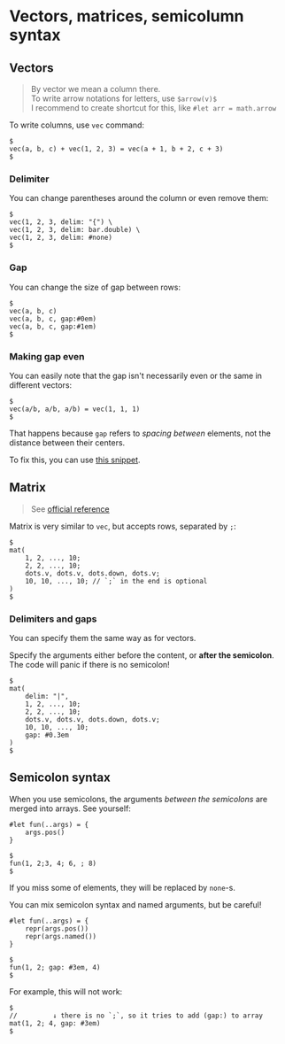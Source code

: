 # Vectors, matrices, semicolumn syntax

## Vectors

> By vector we mean a column there. \
> To write arrow notations for letters, use `$arrow(v)$` \
> I recommend to create shortcut for this, like `#let arr = math.arrow`

To write columns, use `vec` command:

```typ
$
vec(a, b, c) + vec(1, 2, 3) = vec(a + 1, b + 2, c + 3)
$
```

### Delimiter
You can change parentheses around the column or even remove them:

```typ
$
vec(1, 2, 3, delim: "{") \
vec(1, 2, 3, delim: bar.double) \
vec(1, 2, 3, delim: #none)
$
```

### Gap

You can change the size of gap between rows:

```typ
$
vec(a, b, c)
vec(a, b, c, gap:#0em)
vec(a, b, c, gap:#1em)
$
```

### Making gap even

You can easily note that the gap isn't necessarily even or the same in different vectors:

```typ
$
vec(a/b, a/b, a/b) = vec(1, 1, 1)
$
```
That happens because `gap` refers to _spacing between_ elements, not the distance between their centers.

To fix this, you can use [this snippet](../../snippets/math/vecs.md).

## Matrix

> See [official reference](https://typst.app/docs/reference/math/mat/)

Matrix is very similar to `vec`, but accepts rows, separated by `;`:

```typ
$
mat(
    1, 2, ..., 10;
    2, 2, ..., 10;
    dots.v, dots.v, dots.down, dots.v;
    10, 10, ..., 10; // `;` in the end is optional
)
$
```

### Delimiters and gaps

You can specify them the same way as for vectors.

<div class="warning">
    Specify the arguments either before the content, or <strong>after the semicolon</strong>. The code will panic if there is no semicolon!
</div>

```typ
$
mat(
    delim: "|",
    1, 2, ..., 10;
    2, 2, ..., 10;
    dots.v, dots.v, dots.down, dots.v;
    10, 10, ..., 10;
    gap: #0.3em
)
$
```

## Semicolon syntax

When you use semicolons, the arguments _between the semicolons_ are merged into arrays. See yourself:

```typ
#let fun(..args) = {
    args.pos()
}

$
fun(1, 2;3, 4; 6, ; 8)
$
```

If you miss some of elements, they will be replaced by `none`-s.

You can mix semicolon syntax and named arguments, but be careful!

```typ
#let fun(..args) = {
    repr(args.pos())
    repr(args.named())
}

$
fun(1, 2; gap: #3em, 4)
$
```

For example, this will not work:

```typ-norender
$
//         ↓ there is no `;`, so it tries to add (gap:) to array
mat(1, 2; 4, gap: #3em)
$
```
